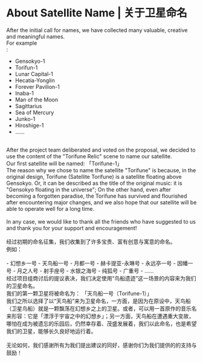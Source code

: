 # About Satellite Name | 关于卫星命名<br>
After the initial call for names, we have collected many valuable, creative and meaningful names. <br>
For example<br>:
<br>
- Gensokyo-1
- Torifun-1
- Lunar Capital-1
- Hecatia-Yonglin
- Forever Pavilion-1
- Inaba-1
- Man of the Moon
- Sagittarius
- Sea of Mercury
- Junko-1
- Hiroshige-1
- ......
<br>
After the project team deliberated and voted on the proposal, we decided to use the content of the "Torifune Relic" scene to name our satellite.
<br>
Our first satellite will be named:
「Torifune-1」
<br>
The reason why we chose to name the satellite "Torifune" is because, in the original design, Torifune (Satellite Torifune) is a satellite floating above Gensokyo. Or, it can be described as the title of the original music: it is "Gensokyo floating in the universe"; On the other hand, even after becoming a forgotten paradise, the Torifune has survived and flourished after encountering major changes, and we also hope that our satellite will be able to operate well for a long time. <br>
<br>
In any case, we would like to thank all the friends who have suggested to us and thank you for your support and encouragement!
<br>
<br>
经过初期的命名征集，我们收集到了许多宝贵、富有创意与寓意的命名。<br>
例如：<br>
<br>
- 幻想乡一号
- 天鸟船一号
- 月都一号
- 赫卡提亚-永琳号
- 永远亭一号
- 因幡一号
- 月之人号
- 射手座号
- 水银之海号
- 纯狐号
- 广重号
- ......
<br>
经过项目组商讨后的提议表决，我们决定使用“鸟船遗迹”这一场景的内容来为我们的卫星命名。
<br>
我们的第一颗卫星将被命名为：
「天鸟船一号（Torifune-1）」
<br>
我们之所以选择了以“天鸟船”来为卫星命名，一方面，是因为在原设中，天鸟船（卫星鸟船）就是一颗飘荡在幻想乡之上的卫星。或者，可以用一首原作的音乐名来形容：它是「漂浮于宇宙之中的幻想乡」；另一方面，天鸟船在遭遇重大变故，哪怕在成为被遗忘的乐园后，仍然幸存着、茂盛发展着，我们以此命名，也是希望我们的卫星，能够长久良好地运行着。<br>
<br>
无论如何，我们感谢所有为我们提出建议的同好，感谢你们为我们提供的的支持与鼓励！
